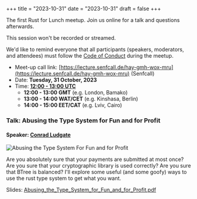 +++
title = "2023-10-31"
date = "2023-10-31"
draft = false
+++

The first Rust for Lunch meetup. Join us online for a talk and questions
afterwards.

This session won't be recorded or streamed.

We'd like to remind everyone that all participants (speakers, moderators, and
attendees) must follow the [Code of Conduct](@/about.md#code-of-conduct) during
the meetup.

- Meet-up call link: [https://lecture.senfcall.de/hay-gmh-wox-mru](https://lecture.senfcall.de/hay-gmh-wox-mru) (Senfcall)
- Date: **Tuesday, 31 October, 2023**
- Time: [**12:00 - 13:00 UTC**](https://everytimezone.com/s/0638f484)
  - **12:00 - 13:00 GMT** (e.g. London, Bamako)
  - **13:00 - 14:00 WAT/CET** (e.g. Kinshasa, Berlin)
  - **14:00 - 15:00 EET/CAT** (e.g. Lviv, Cairo)

### Talk: Abusing the Type System for Fun and for Profit

#### Speaker: [Conrad Ludgate](https://github.com/conradludgate)

![Abusing the Type System For Fun and for Profit](/content/2023-10-31/Abusing_the_Type_System_for_Fun_and_for_Profit-0.png)

Are you absolutely sure that your payments are submitted at most once? Are you
sure that your cryptographic library is used correctly? Are you sure that BTree
is balanced? I'll explore some useful (and some goofy) ways to use the rust
type system to get what you want.

Slides: [Abusing_the_Type_System_for_Fun_and_for_Profit.pdf](/content/2023-10-31/Abusing_the_Type_System_for_Fun_and_for_Profit.pdf)